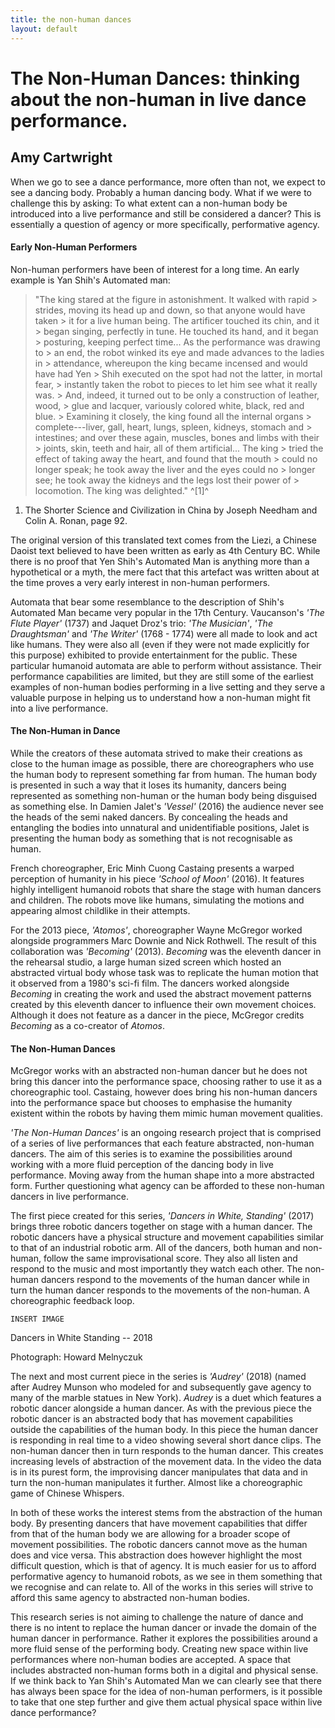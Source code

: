 ```yaml
--- 
title: the non-human dances
layout: default 
---
```



# The Non-Human Dances: thinking about the non-human in live dance performance.
## Amy Cartwright

When we go to see a dance performance, more often than not, we expect to see a dancing body. Probably a human dancing body. What if we were to challenge this by asking: To what extent can a non-human body be introduced into a live performance and still be considered a dancer? This is essentially a question of agency or more specifically, performative agency.

#### Early Non-Human Performers

Non-human performers have been of interest for a long time. An early example is Yan Shih's Automated man:

> "The king stared at the figure in astonishment. It walked with rapid > strides, moving its head up and down, so that anyone would have taken > it for a live human being. The artificer touched its chin, and it > began singing, perfectly in tune. He touched its hand, and it began > posturing, keeping perfect time\... As the performance was drawing to > an end, the robot winked its eye and made advances to the ladies in > attendance, whereupon the king became incensed and would have had Yen > Shih executed on the spot had not the latter, in mortal fear, > instantly taken the robot to pieces to let him see what it really was. > And, indeed, it turned out to be only a construction of leather, wood, > glue and lacquer, variously colored white, black, red and blue. > Examining it closely, the king found all the internal organs > complete---liver, gall, heart, lungs, spleen, kidneys, stomach and > intestines; and over these again, muscles, bones and limbs with their > joints, skin, teeth and hair, all of them artificial\... The king > tried the effect of taking away the heart, and found that the mouth > could no longer speak; he took away the liver and the eyes could no > longer see; he took away the kidneys and the legs lost their power of > locomotion. The king was delighted." ^\[1\]^

1. The Shorter Science and Civilization in China by Joseph Needham and Colin A. Ronan, page 92.

The original version of this translated text comes from the Liezi, a Chinese Daoist text believed to have been written as early as 4th Century BC. While there is no proof that Yen Shih's Automated Man is anything more than a hypothetical or a myth, the mere fact that this artefact was written about at the time proves a very early interest in non-human performers.

Automata that bear some resemblance to the description of Shih's Automated Man became very popular in the 17th Century. Vaucanson's *'The Flute Player'* (1737) and Jaquet Droz's trio: *'The Musician'*, *'The Draughtsman'* and *'The Writer'* (1768 - 1774) were all made to look and act like humans. They were also all (even if they were not made explicitly for this purpose) exhibited to provide entertainment for the public. These particular humanoid automata are able to perform without assistance. Their performance capabilities are limited, but they are still some of the earliest examples of non-human bodies performing in a live setting and they serve a valuable purpose in helping us to understand how a non-human might fit into a live performance.

#### The Non-Human in Dance

While the creators of these automata strived to make their creations as close to the human image as possible, there are choreographers who use the human body to represent something far from human. The human body is presented in such a way that it loses its humanity, dancers being represented as something non-human or the human body being disguised as something else. In Damien Jalet's *'Vessel'* (2016) the audience never see the heads of the semi naked dancers. By concealing the heads and entangling the bodies into unnatural and unidentifiable positions, Jalet is presenting the human body as something that is not recognisable as human.

French choreographer, Eric Minh Cuong Castaing presents a warped perception of humanity in his piece *'School of Moon'* (2016). It features highly intelligent humanoid robots that share the stage with human dancers and children. The robots move like humans, simulating the motions and appearing almost childlike in their attempts.

For the 2013 piece, *'Atomos'*, choreographer Wayne McGregor worked alongside programmers Marc Downie and Nick Rothwell. The result of this collaboration was *'Becoming'* (2013). *Becoming* was the eleventh dancer in the rehearsal studio, a large human sized screen which hosted an abstracted virtual body whose task was to replicate the human motion that it observed from a 1980's sci-fi film. The dancers worked alongside *Becoming* in creating the work and used the abstract movement patterns created by this eleventh dancer to influence their own movement choices. Although it does not feature as a dancer in the piece, McGregor credits *Becoming* as a co-creator of *Atomos*.

#### The Non-Human Dances

McGregor works with an abstracted non-human dancer but he does not bring this dancer into the performance space, choosing rather to use it as a choreographic tool. Castaing, however does bring his non-human dancers into the performance space but chooses to emphasise the humanity existent within the robots by having them mimic human movement qualities.

*'The Non-Human Dances'* is an ongoing research project that is comprised of a series of live performances that each feature abstracted, non-human dancers. The aim of this series is to examine the possibilities around working with a more fluid perception of the dancing body in live performance. Moving away from the human shape into a more abstracted form. Further questioning what agency can be afforded to these non-human dancers in live performance.

The first piece created for this series, *'Dancers in White, Standing'* (2017) brings three robotic dancers together on stage with a human dancer. The robotic dancers have a physical structure and movement capabilities similar to that of an industrial robotic arm. All of the dancers, both human and non-human, follow the same improvisational score. They also all listen and respond to the music and most importantly they watch each other. The non-human dancers respond to the movements of the human dancer while in turn the human dancer responds to the movements of the non-human. A choreographic feedback loop.

``` INSERT IMAGE ```

Dancers in White Standing -- 2018

Photograph: Howard Melnyczuk

The next and most current piece in the series is *'Audrey'* (2018) (named after Audrey Munson who modeled for and subsequently gave agency to many of the marble statues in New York). *Audrey* is a duet which features a robotic dancer alongside a human dancer. As with the previous piece the robotic dancer is an abstracted body that has movement capabilities outside the capabilities of the human body. In this piece the human dancer is responding in real time to a video showing several short dance clips. The non-human dancer then in turn responds to the human dancer. This creates increasing levels of abstraction of the movement data. In the video the data is in its purest form, the improvising dancer manipulates that data and in turn the non-human manipulates it further. Almost like a choreographic game of Chinese Whispers.

In both of these works the interest stems from the abstraction of the human body. By presenting dancers that have movement capabilities that differ from that of the human body we are allowing for a broader scope of movement possibilities. The robotic dancers cannot move as the human does and vice versa. This abstraction does however highlight the most difficult question, which is that of agency. It is much easier for us to afford performative agency to humanoid robots, as we see in them something that we recognise and can relate to. All of the works in this series will strive to afford this same agency to abstracted non-human bodies.

This research series is not aiming to challenge the nature of dance and there is no intent to replace the human dancer or invade the domain of the human dancer in performance. Rather it explores the possibilities around a more fluid sense of the performing body. Creating new space within live performances where non-human bodies are accepted. A space that includes abstracted non-human forms both in a digital and physical sense. If we think back to Yan Shih's Automated Man we can clearly see that there has always been space for the idea of non-human performers, is it possible to take that one step further and give them actual physical space within live dance performance?
